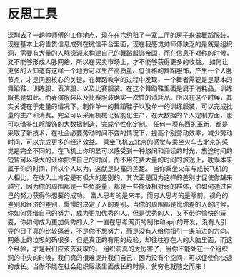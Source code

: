 # 反思工具

深圳去了一趟帅师傅的工作地点，现在在六约租了一室二厅的房子来做舞蹈服装，现在基本上将售货信息成列在微信平台里面，现在我感觉帅师傅缺乏的是就是组织洞，需要有大量的人脉资源来构建自己的舞蹈服饰帝国，而在信息不对称的时候，又不能够形成人脉网络，所以在买卖市场上，才不能够获得更多的收益。
如何让更多的人知道有这样一个地方可以生产高质量、低价格的舞蹈服饰，产生一个人脉节点，才是问题核心的关键。在舞蹈教学的过程中发现，一个舞者需要是是基本的舞蹈鞋、训练服、表演服、以及比赛服装。在这个舞蹈鞋里面是属于消耗品，训练服也是如此。而表演服装以及比赛服装确实一次性的消耗品。所以在这个时候，其实关键在于走量的情况下，制作单一的舞蹈鞋子以及单一的训练服装，可以完成批量的生产和消费。完全可以采用机械化智能化生产，在大数据的个人定制方面，也可以借鉴红岭服饰的大数据制造，完成个性化定制。
任何一项东西的革新，都是采取了新技术，在社会必要劳动时间不变的情况下，提高个别劳动效率，减少劳动时间，可以完成更多的经济效益。
乘坐飞机去北京的感觉与乘坐火车去北京的感觉是完全不同的，在飞机上你明显可以感受到一种悠闲和阅读的时光，旅途时间的短暂可以极大的让你把控自己的时间，而不用花费大量的时间的旅途上，耽误本来属于你的时间，所以个人以为，这就是财富的差距。
当你乘坐火车与成长飞机的人相比，在收入上肯定是有极大的差别的，其次正是因为这样的差别才促使你越来越穷，因为你的周围都是一些负能量，都是一些能级相对弱的群体，你如何通过自己的努力获得你想要的成功。
富人思考的是来年，而穷人思考的是眼前。视角的差别和经济的差别，慢慢的决定了人的差别。当你的周围都是比你差的人的时候，你如何凭借自己的努力，成为更加优秀的人。但是优秀的人，又不带你愉快的玩耍，你如何成为更加优秀的人？
一直在思考网页的制作和app的开发，没有人引导的日子真的比较痛苦，不是你不想努力，而是没有人给你指引一条前进的方向。网络上的垃圾的确很多，但是真正的有用的经验，却往往存在人的大脑里面，而这个经验，才是我们应该去获取的。
组织洞真的太厉害了，当你不能处在一个组织洞的中央的时候，我们真的很难提升我们自己，因为没有个空间，可以促使你快速的成长。当你不能在社会组织层级里面成长的时候，贫穷也就随之而来！
